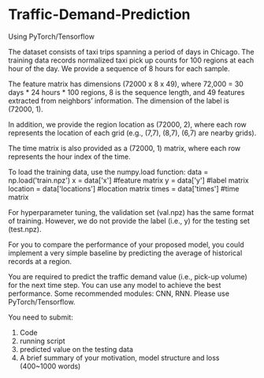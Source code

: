 # Traffic-Demand-Prediction
Using PyTorch/Tensorflow

The dataset consists of taxi trips spanning a period of days in Chicago. The training data records normalized taxi pick up counts for 100 regions at each hour of the day. We provide a sequence of 8 hours for each sample.

The feature matrix has dimensions (72000 x 8 x 49), where 72,000 = 30 days * 24 hours * 100 regions, 8 is the sequence length, and 49 features extracted from neighbors’ information. The dimension of the label is (72000, 1). 

In addition, we provide the region location as (72000, 2), where each row represents the location of each grid (e.g., (7,7), (8,7), (6,7) are nearby grids). 

The time matrix is also provided as a (72000, 1) matrix, where each row represents the hour index of the time.

To load the training data, use the numpy.load function:
data = np.load('train.npz')
x = data['x'] #feature matrix
y = data['y'] #label matrix
location = data['locations'] #location matrix
times = data['times'] #time matrix

For hyperparameter tuning, the validation set (val.npz) has the same format of training. However, we do not provide the label (i.e., y) for the testing set (test.npz).

For you to compare the performance of your proposed model, you could implement a very simple baseline by predicting the average of historical records at a region.

You are required to predict the traffic demand value (i.e., pick-up volume) for the next time step. You can use any model to achieve the best performance. Some recommended modules: CNN, RNN. Please use PyTorch/Tensorflow.

You need to submit:
1. Code
2. running script
3. predicted value on the testing data
4. A brief summary of your motivation, model structure and loss (400~1000 words)
